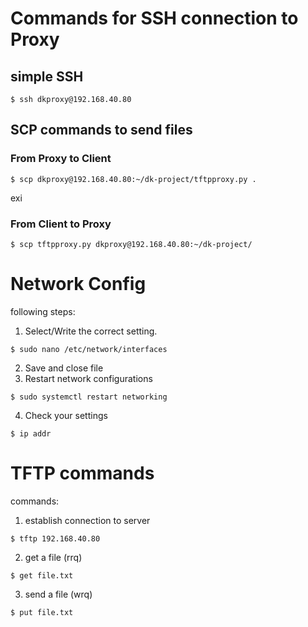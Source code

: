 <!--
This is a cheat-sheet for the most important Linux-commands during the project 
-->

# Commands for SSH connection to Proxy

## simple SSH
```shell
$ ssh dkproxy@192.168.40.80
```

## SCP commands to send files

### From Proxy to Client
```shell
$ scp dkproxy@192.168.40.80:~/dk-project/tftpproxy.py . 
```
exi
### From Client to Proxy
```shell
$ scp tftpproxy.py dkproxy@192.168.40.80:~/dk-project/
```
# Network Config

following steps:
1. Select/Write the correct setting.
```shell
$ sudo nano /etc/network/interfaces
```

2. Save and close file
3. Restart network configurations
```shell
$ sudo systemctl restart networking
```
4. Check your settings
```shell
$ ip addr
```

# TFTP commands

commands:
1. establish connection to server
```shell
$ tftp 192.168.40.80
```

2. get a file (rrq)
```shell
$ get file.txt
```

3. send a file (wrq)
```shell
$ put file.txt
```

